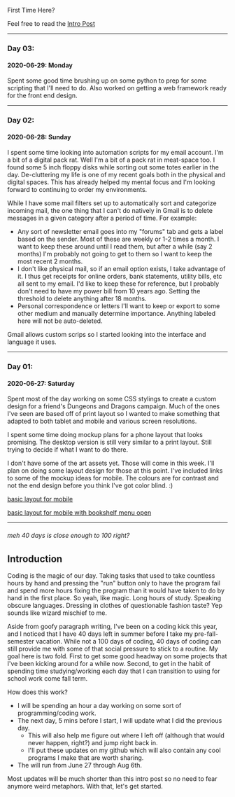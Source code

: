 

First Time Here? 

Feel free to read the [Intro Post](#introduction)
***

### Day 03:
#### 2020-06-29: Monday

Spent some good time brushing up on some python to prep for some scripting that I'll need to do. Also worked on getting a web framework ready for the front end design.


***

### Day 02:
#### 2020-06-28: Sunday
I spent some time looking into automation scripts for my email account. I'm a bit of a digital pack rat. Well I'm a bit of a pack rat in meat-space too. I found some 5 inch floppy disks while sorting out some totes earlier in the day. De-cluttering my life is one of my recent goals both in the physical and digital spaces. This has already helped my mental focus and I'm looking forward to continuing to order my environments. 

While I have some mail filters set up to automatically sort and categorize incoming mail, the one thing that I can't do natively in Gmail is to delete messages in a given category after a period of time. For example:
- Any sort of newsletter email goes into my "forums" tab and gets a label based on the sender. Most of these are weekly or 1-2 times a month. I want to keep these around until I read them, but after a while (say 2 months) I'm probably not going to get to them so I want to keep the most recent 2 months. 
- I don't like physical mail, so if an email option exists, I take advantage of it. I thus get receipts for online orders, bank statements, utility bills, etc all sent to my email. I'd like to keep these for reference, but I probably don't need to have my power bill from 10 years ago. Setting the threshold to delete anything after 18 months. 
- Personal correspondence or letters I'll want to keep or export to some other medium and manually determine importance. Anything labeled here will not be auto-deleted. 

Gmail allows custom scrips so I started looking into the interface and language it uses. 

***

### Day 01:
#### 2020-06-27: Saturday
Spent most of the day working on some CSS stylings to create a custom design for a friend's Dungeons and Dragons campaign. Much of the ones I've seen are based off of print layout so I wanted to make something that adapted to both tablet and mobile and various screen resolutions. 

I spent some time doing mockup plans for a phone layout that looks promising. The desktop version is still very similar to a print layout. Still trying to decide if what I want to do there. 

I don't have some of the art assets yet. Those will come in this week. I'll plan on doing some layout design for those at this point. I've included links to some of the mockup ideas for mobile. The colours are for contrast and not the end design before you think I've got color blind. :)

[basic layout for mobile](iphonecontent.png)

[basic layout for mobile with bookshelf menu open](iphonebookshelf.png)

***



###### *meh 40 days is close enough to 100 right?*
## Introduction

Coding is the magic of our day. Taking tasks that used to take countless hours by hand and pressing the "run" button only to have the program fail and spend more hours fixing the program than it would have taken to do by hand in the first place. So yeah, like magic. Long hours of study. Speaking obscure languages. Dressing in clothes of questionable fashion taste? Yep sounds like wizard mischief to me. 

Aside from goofy paragraph writing, I've been on a coding kick this year, and I noticed that I have 40 days left in summer before I take my pre-fall-semester vacation. While not a 100 days of coding, 40 days of coding can still provide me with some of that social pressure to stick to a routine. My goal here is two fold. First to get some good headway on some projects that I've been kicking around for a while now. Second, to get in the habit of spending time studying/working each day that I can transition to using for school work come fall term. 

How does this work? 
- I will be spending an hour a day working on some sort of programming/coding work. 
- The next day, 5 mins before I start, I will update what I did the previous day. 
  - This will also help me figure out where I left off (although that would never happen, right?) and jump right back in. 
  - I'll put these updates on my github which will also contain any cool programs I make that are worth sharing. 
- The will run from June 27 through Aug 6th.

Most updates will be much shorter than this intro post so no need to fear anymore weird metaphors. 
With that, let's get started.  

